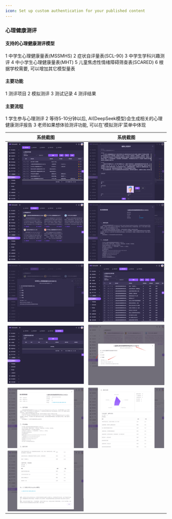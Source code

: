 ```yaml
---
icon: Set up custom authentication for your published content
---
```


### 心理健康测评
#### 支持的心理健康测评模型
1 中学生心理健康量表(MSSMHS)
2 症状自评量表(SCL-90)
3 中学生学科兴趣测评
4 中小学生心理健康量表(MHT)
5 儿童焦虑性情绪障碍筛查表(SCARED)
6 根据学校需要, 可以增加其它模型量表

#### 主要功能
1 测评项目
2 模拟测评
3 测试记录
4 测评结果

#### 主要流程
1 学生参与心理测评
2 等待5-10分钟以后, AI(DeepSeek模型)会生成相关的心理健康测评报告
3 老师如果想体验测评功能, 可以在'模拟测评'菜单中体现

| 系统截图  | 系统截图 |
|-------|-----------|
| <img src="./images/41.png" > | <img src="./images/42.png" > |
| <img src="./images/43.png" > | <img src="./images/44.png" > |
| <img src="./images/45.png" > | <img src="./images/46.png" > |
| <img src="./images/47.png" > | <img src="./images/48.png" > |
| <img src="./images/49.png" > | <img src="./images/50.png" > |
| <img src="./images/51.png" > |  |
